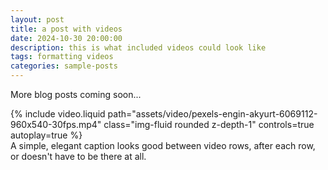 ```yaml
---
layout: post
title: a post with videos
date: 2024-10-30 20:00:00
description: this is what included videos could look like
tags: formatting videos
categories: sample-posts
---
```


More blog posts coming soon...

<div class="row mt-3">
    <div class="col-sm mt-3 mt-md-0">
        {% include video.liquid path="assets/video/pexels-engin-akyurt-6069112-960x540-30fps.mp4" class="img-fluid rounded z-depth-1" controls=true autoplay=true %}
    </div>
</div>
<div class="caption">
    A simple, elegant caption looks good between video rows, after each row, or doesn't have to be there at all.
</div>
